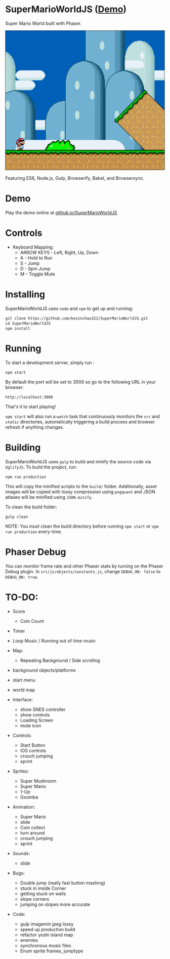 # SuperMarioWorldJS ([Demo](https://kevinchau321.github.io/SuperMarioWorldJS/))
Super Mario World built with Phaser.

<p align="center">
  <img src="static/screenshots/1.png?raw=true" alt="Screenshot"/>
</p>

Featuring ES6, Node.js, Gulp, Browserify, Babel, and Browsersync.

# Demo
Play the demo online at <a href="https://kevinchau321.github.io/SuperMarioWorldJS/">github.io/SuperMarioWorldJS</a>

# Controls
* Keyboard Mapping:
  * ARROW KEYS - Left, Right, Up, Down
  * A - Hold to Run
  * S - Jump
  * D - Spin Jump
  * M - Toggle Mute

# Installing
SuperMarioWorldJS uses `node` and `npm` to get up and running:

    git clone https://github.com/kevinchau321/SuperMarioWorldJS.git
    cd SuperMarioWorldJS
    npm install

# Running
To start a development server, simply run :

    npm start

By default the port will be set to 3000 so go to the following URL in your browser:

    http://localhost:3000

That's it to start playing!

`npm start` will also run a `watch` task that continuously monitors the `src` and `static` directories, automatically triggering a build process and browser refresh if anything changes.

# Building
SuperMarioWorldJS uses `gulp` to build and minify the source code via `UglifyJS`.
To build the project, run:

    npm run production

This will copy the minified scripts to the `build/` folder. Additionally, asset images will be copied with lossy compression using `pngquant` and JSON atlases will be minified using `JSON.minify`.

To clean the build folder:

    gulp clean

NOTE: You *must* clean the build directory before running `npm start` or `npm run production` every-time.

# Phaser Debug
You can monitor frame rate and other Phaser stats by turning on the Phaser Debug plugin. In `src/js/objects/constants.js`, change `DEBUG_ON: false` to `DEBUG_ON: true`.


# TO-DO:
  * Score
    * Coin Count
  * Timer
  * Loop Music / Running out of time music
  * Map:
    * Repeating Background / Side scrolling
  * background objects/platforms
  * start menu
  * world map
  * Interface:
    * show SNES controller
    * show controls
    * Loading Screen
    * mute icon

  * Controls:
    * Start Button
    * IOS controls
    * crouch jumping
    * sprint

  * Sprites:
    * Super Mushroom
    * Super Mario
    * 1-Up
    * Goomba

  * Animation:
    * Super Mario
    * slide
    * Coin collect
    * turn around
    * crouch jumping
    * sprint

  * Sounds:
    * slide

  * Bugs:
    * Double jump (really fast button mashing)
    * stuck in inside Corner
    * getting stuck on walls
    * slope corners
    * jumping on slopes more accurate

  * Code:
    * gulp imagemin jpeg lossy
    * speed up production build
    * refactor yoshi island map
    * enemies
    * synchronous music files
    * Enum sprite frames, jumptype
